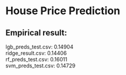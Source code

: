# House Price Prediction
## Empirical result:
lgb_preds_test.csv: 0.14904 \
ridge_result.csv: 0.14406 \
rf_preds_test.csv: 0.16011 \
svm_preds_test.csv: 0.14729
